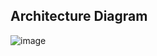## Architecture Diagram
![image](https://github.com/user-attachments/assets/b821bd3d-860a-4751-84dd-8b2feb1ff0af)
